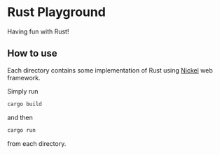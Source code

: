 # Rust Playground
Having fun with Rust!

## How to use
Each directory contains some implementation of Rust using [Nickel](https://github.com/nickel-org/nickel.rs/) web framework.

Simply run

```bash
cargo build
```

and then

```bash
cargo run
```

from each directory.